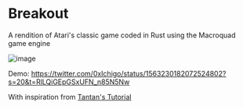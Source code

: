 # Breakout
A rendition of Atari's classic game coded in Rust using the Macroquad game engine

![image](https://user-images.githubusercontent.com/96965321/187239615-80d265c1-3105-44fe-a4a9-6c92f5edd457.png)

Demo: https://twitter.com/0xIchigo/status/1563230182072524802?s=20&t=RlLQiGEpGSxUFN_n85N5Nw

With inspiration from [Tantan's Tutorial](https://www.youtube.com/watch?v=xQ9YTY7ZgsI&ab_channel=Tantan)
